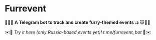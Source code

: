# Furrevent
🦊🐺😺 **A Telegram bot to track and create furry-themed events :з** 😺🐺🦊

✉️🤖 *Try it here (only Russia-based events yet)! t.me/furrevent_bot* 🤖✉️
